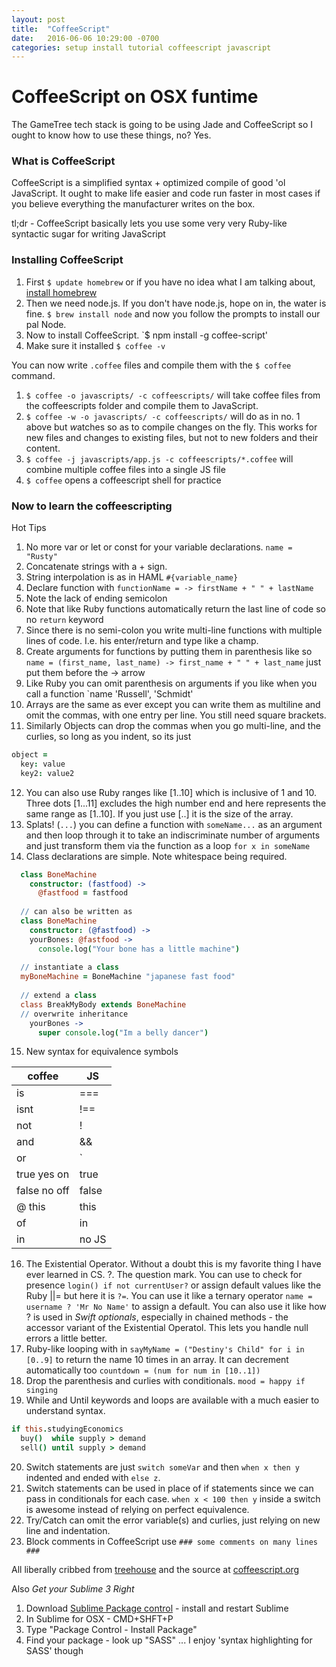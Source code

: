 ```yaml
---
layout: post
title:  "CoffeeScript"
date:   2016-06-06 10:29:00 -0700
categories: setup install tutorial coffeescript javascript
---
```

# CoffeeScript on OSX funtime
The GameTree tech stack is going to be using Jade and CoffeeScript so I ought to know how to use these things, no? Yes. 

### What is CoffeeScript
CoffeeScript is a simplified syntax + optimized compile of good 'ol JavaScript. It ought to make life easier and code run faster in most cases if you believe everything the manufacturer writes on the box.

tl;dr - CoffeeScript basically lets you use some very very Ruby-like syntactic sugar for writing JavaScript

### Installing CoffeeScript

1. First `$ update homebrew`  or if you have no idea what I am talking about, [install homebrew](http://brew.sh/)
2. Then we need node.js. If you don't have node.js, hope on in, the water is fine. `$ brew install node` and now you follow the prompts to install our pal Node.
3. Now to install CoffeeScript. `$ npm install -g coffee-script'
4. Make sure it installed `$ coffee -v`

You can now write `.coffee` files and compile them with the `$ coffee` command. 

1. `$ coffee -o javascripts/ -c coffeescripts/` will take coffee files from the coffeescripts folder and compile them to JavaScript.
2. `$ coffee -w -o javascripts/ -c coffeescripts/` will do as in no. 1 above but *w*atches so as to compile changes on the fly. This works for new files and changes to existing files, but not to new folders and their content. 
3. `$ coffee -j javascripts/app.js -c coffeescripts/*.coffee` will combine multiple coffee files into a single JS file
4. `$ coffee` opens a coffeescript shell for practice

### Now to learn the coffeescripting
Hot Tips

1. No more var or let or const for your variable declarations. `name = "Rusty"`
2. Concatenate strings with a + sign.
3. String interpolation is as in HAML `#{variable_name}`
4. Declare function with `functionName = -> firstName + " " + lastName`
5. Note the lack of ending semicolon
6. Note that like Ruby functions automatically return the last line of code so no `return` keyword
7. Since there is no semi-colon you write multi-line functions with multiple lines of code. I.e. his enter/return and type like a champ.
8. Create arguments for functions by putting them in parenthesis like so `name = (first_name, last_name) -> first_name + " " + last_name`   just put them before the -> arrow
9. Like Ruby you can omit parenthesis on arguments if you like when you call a function `name 'Russell', 'Schmidt'
10. Arrays are the same as ever except you can write them as multiline and omit the commas, with one entry per line. You still need square brackets.
11. Similarly Objects can drop the commas when you go multi-line, and the curlies, so long as you indent, so its just 

```coffeescript
object = 
  key: value
  key2: value2
```

12. You can also use Ruby ranges like [1..10] which is inclusive of 1 and 10. Three dots [1...11] excludes the high number end and here represents the same range as [1..10]. If you just use [..] it is the size of the array.
13. Splats! (`...`) you can define a function with `someName...` as an argument and then loop through it to take an indiscriminate number of arguments and just transform them via the function as a loop `for x in someName` 
14. Class declarations are simple. Note whitespace being required.

```coffeescript
  class BoneMachine
    constructor: (fastfood) ->
      @fastfood = fastfood
      
  // can also be written as
  class BoneMachine
    constructor: (@fastfood) ->
    yourBones: @fastfood ->
      console.log("Your bone has a little machine")
    
  // instantiate a class
  myBoneMachine = BoneMachine "japanese fast food"
  
  // extend a class
  class BreakMyBody extends BoneMachine
  // overwrite inheritance
    yourBones ->
      super console.log("Im a belly dancer")
```
      
15. New syntax for equivalence symbols
  
  |coffee|JS|
  |---|---|
  |is|===|
  |isnt|!==|
  |not|!|
  |and|&&|
  |or| `||`|
  |true yes on | true|
  |false no off | false|
  |@  this | this|
  | of | in |
  | in | no JS|
    
16. The Existential Operator. Without a doubt this is my favorite thing I have ever learned in CS. ?. The question mark. You can use to check for presence `login() if not currentUser?` or assign default values like the Ruby ||=  but here it is `?=`. You can use it like a ternary operator `name = username ? 'Mr No Name'` to assign a default. You can also use it like how ? is used in *Swift optionals*, especially in chained methods - the accessor variant of the Existential Operatol. This lets you handle null errors a little better. 
17. Ruby-like looping with in `sayMyName = ("Destiny's Child" for i in [0..9]` to return the name 10 times in an array. It can decrement automatically too `countdown = (num for num in [10..1])`
18. Drop the parenthesis and curlies with conditionals. `mood = happy if singing`
19. While and Until keywords and loops are available with a much easier to understand syntax.

```coffeescript
if this.studyingEconomics
  buy()  while supply > demand
  sell() until supply > demand
```

20. Switch statements are just `switch someVar` and then `when x then y` indented and ended with `else z`.
21. Switch statements can be used in place of if statements since we can pass in conditionals for each case. 
`when x < 100 then y` inside a switch is awesome instead of relying on perfect equivalence.
22. Try/Catch can omit the error variable(s) and curlies, just relying on new line and indentation.
23. Block comments in CoffeeScript use `### some comments on many lines ###`


All liberally cribbed from [treehouse](http://blog.teamtreehouse.com/the-absolute-beginners-guide-to-coffeescript) and the source at [coffeescript.org](http://coffeescript.org/)


Also *Get your Sublime 3 Right*

1. Download [Sublime Package control](http://wbond.net/sublime_packages/package_control) - install and restart Sublime
2. In Sublime for OSX - CMD+SHFT+P
3. Type "Package Control - Install Package"
4. Find your package - look up "SASS" ... I enjoy 'syntax highlighting for SASS' though 